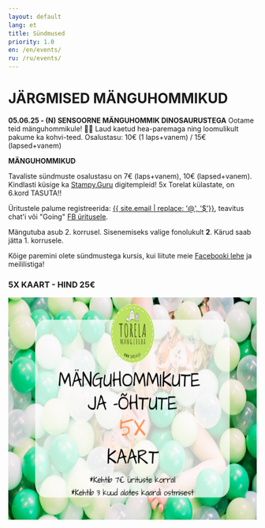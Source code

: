 ```yaml
---
layout: default
lang: et
title: Sündmused
priority: 1.0
en: /en/events/
ru: /ru/events/
---
```

# JÄRGMISED MÄNGUHOMMIKUD

**05.06.25 - (N) SENSOORNE MÄNGUHOMMIK DINOSAURUSTEGA**
Ootame teid mänguhommikule! 🥳🥳
Laud kaetud hea-paremaga ning loomulikult pakume ka kohvi-teed.
Osalustasu: 10€ (1 laps+vanem) / 15€ (lapsed+vanem)

**MÄNGUHOMMIKUD**

Tavaliste sündmuste osalustasu on 7€ (laps+vanem), 10€ (lapsed+vanem).
Kindlasti küsige ka [Stampy.Guru](https://stampy.guru/) digitempleid! 
5x Torelat külastate, on 6.kord TASUTA!!

Üritustele palume registreerida: [{{ site.email | replace: '@', '$'}}](mailto), teavitus chat'i või "Going" [FB üritusele](https://www.facebook.com/pg/Torelamangutuba/events/).

Mängutuba asub 2. korrusel. Sisenemiseks valige fonolukult **2**. Kärud saab jätta 1. korrusele.
 
Kõige paremini olete sündmustega kursis, kui liitute meie [Facebooki lehe](https://www.facebook.com/Torelamangutuba/events/) ja meililistiga! 


### 5X KAART - HIND 25€


<img alt="5xkaart" src="5x-kaart.png" height="450">




